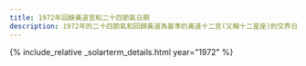 ```yaml
---
title: 1972年回歸黃道宮和二十四節氣日期
description: 1972年的二十四節氣和回歸黃道為基準的黃道十二宮(又稱十二星座)的交界日期，常見於西洋占星術和星座運程
---
```

{% include_relative _solarterm_details.html year="1972" %}
